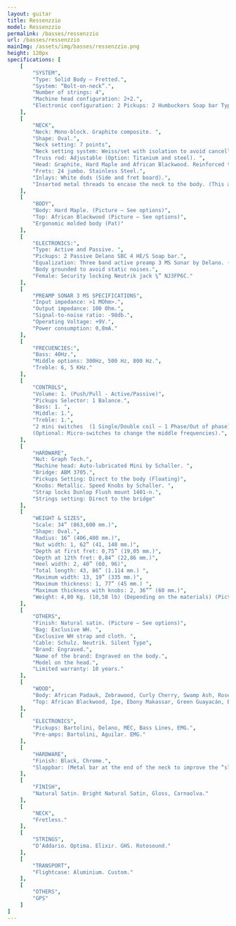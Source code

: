```yaml
---
layout: guitar
title: Ressenzzio
model: Ressenzzio
permalink: /basses/ressenzzio
url: /basses/ressenzzio
mainImg: /assets/img/basses/ressenzzio.png
height: 120px
specifications: [
    [
        "SYSTEM",
        "Type: Solid Body – Fretted.",
        "System: “Bolt-on-neck”.",
        "Number of strings: 4",
        "Machine head configuration: 2+2.",
        "Electronic configuration: 2 Pickups: 2 Humbuckers Soap bar Type."
    ],
    [
        "NECK",
        "Neck: Mono-block. Graphite composite. ",
        "Shape: Oval.",
        "Neck setting: 7 points",
        "Neck setting system: Weiss/set with isolation to avoid cancellation frequencies (Pat). ",
        "Truss rod: Adjustable (Option: Titanium and steel). ",
        "Head: Graphite, Hard Maple and African Blackwood. Reinforced to avoid breaks. (Picture - See options)",
        "Frets: 24 jumbo. Stainless Steel.",
        "Inlays: White dods (Side and fret board).",
        "Inserted metal threads to encase the neck to the body. (This allows the disassembling so many times as necessary without damaging the neck)."
    ],
    [
        "BODY",
        "Body: Hard Maple. (Picture – See options)",
        "Top: African Blackwood (Picture – See options)",
        "Ergonomic molded body (Pat)"
    ],
    [
        "ELECTRONICS:",
        "Type: Active and Passive. ",
        "Pickups: 2 Passive Delano SBC 4 HE/S Soap bar.",
        "Equalization: Three band active preamp 3 MS Sonar by Delano. (Option: Mini-switches to change the middle frequencies).",
        "Body grounded to avoid static noises.",
        "Female: Security locking Neutrik jack ¼” NJ3FP6C."
    ],
    [
        "PREAMP SONAR 3 MS SPECIFICATIONS",
        "Input impedance: >1 MOhm>.",
        "Output impedance: 100 Ohm.",
        "Signal-to-noise ratio: -98db.",
        "Operating Voltage: +9V.",
        "Power consumption: 0,8mA."
    ],
    [  
        "FRECUENCIES:",
        "Bass: 40Hz.",
        "Middle options: 300Hz, 500 Hz, 800 Hz.",
        "Treble: 6, 5 KHz."
    ],
    [
        "CONTROLS",
        "Volume: 1. (Push/Pull - Active/Passive)",
        "Pickups Selector: 1 Balance.",
        "Bass: 1. ",
        "Middle: 1.",
        "Treble: 1.",
        "2 mini switches  (1 Single/Double coil – 1 Phase/Out of phase)
        (Optional: Micro-switches to change the middle frequencies).",
    ],
    [
        "HARDWARE",
        "Nut: Graph Tech.",
        "Machine head: Auto-lubricated Mini by Schaller. ",
        "Bridge: ABM 3705.",
        "Pickups Setting: Direct to the body (Floating)",
        "Knobs: Metallic. Speed Knobs by Schaller. ",
        "Strap locks Dunlop Flush mount 1401-n.",
        "Strings setting: Direct to the bridge"
    ],
    [
        "WEIGHT & SIZES",
        "Scale: 34” (863,600 mm.)",
        "Shape: Oval.",
        "Radius: 16” (406,400 mm.)",
        "Nut width: 1, 62” (41, 148 mm.)",
        "Depth at first fret: 0,75” (19,05 mm.)",
        "Depth at 12th fret: 0,84” (22,86 mm.)",
        "Heel width: 2, 40” (60, 96)",
        "Total length: 43, 86” (1.114 mm.) ",
        "Maximum width: 13, 19” (335 mm.)",
        "Maximum thickness: 1, 77” (45 mm.) ",
        "Maximum thickness with knobs: 2, 36”” (60 mm.)",
        "Weight: 4,80 Kg. (10,58 lb) (Depending on the materials) (Picture)."
    ],
    [
        "OTHERS",
        "Finish: Natural satin. (Picture – See options)",
        "Bag: Exclusive WH. ",
        "Exclusive WH strap and cloth. ",
        "Cable: Schulz. Neutrik. Silent Type",
        "Brand: Engraved.",
        "Name of the brand: Engraved on the body.",
        "Model on the head.",
        "Limited warranty: 10 years."
    ],
    [
        "WOOD",
        "Body: African Padauk, Zebrawood, Curly Cherry, Swamp Ash, Rosewood, Mahogany, Ovangkol, Spanish Walnut,Tali American Walnut, Curly maple, Norway Maple, African Tigerwood, Hackberry, Toum,  Wenge, Bubinga, Hard Maple, Flamed Maple, Sapelly.",
        "Top: African Blackwood, Ipe, Ebony Makassar, Green Guayacán, Black Guayacán, Rosewood, Wenge , Tigerwood, Kevazingo, Bubinga, Cocobolo, Bosse, American Walnut, Spanish Walnut, Snakebean. Purple Wood, Curly Maple, Flamed Maple, Amaranth."
    ],
    [
        "ELECTRONICS",
        "Pickups: Bartolini, Delano, MEC, Bass Lines, EMG.",
        "Pre-amps: Bartolini, Aguilar. EMG."
    ],                   
    [
        "HARDWARE",
        "Finish: Black, Chrome.",
        "Slappbar: (Metal bar at the end of the neck to improve the “slap”)."
    ],
    [
        "FINISH",
        "Natural Satin. Bright Natural Satin, Gloss, Carnaolva."
    ],                                                                                                                       
    [
        "NECK",
        "Fretless."
    ],
    [
        "STRINGS",
        "D’Addario. Optima. Elixir. GHS. Rotosound."
    ],                    
    [
        "TRANSPORT",
        "Flightcase: Aluminium. Custom."
    ],                                              
    [
        "OTHERS",
        "GPS"
    ]
]
---
```

